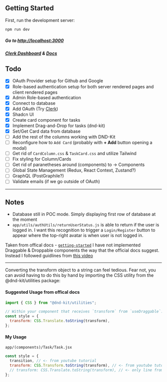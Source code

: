 ## Getting Started

First, run the development server:

```bash
npm run dev
```

##### Go to [http://localhost:3000](http://localhost:3000)

##### [Clerk Dashboard](https://dashboard.clerk.com/sign-in) & [Docs](https://clerk.com/docs)

## Todo

- [x] OAuth Provider setup for Github and Google
- [x] Role-based authentication setup for both server rendered pages and client rendered pages
- [x] Admin Role-based authentication
- [x] Connect to database
- [x] Add OAuth (Try [Clerk](https://clerk.com/))
- [x] Shadcn UI
- [x] Create card component for tasks
- [x] Implement Drag-and-Drop for tasks (dnd-kit)
- [x] Set/Get Card data from database
- [ ] Add the rest of the columns working with DND-Kit
- [ ] Reconfigure how to `Add Card` (probably with **+ Add** button opening a modal)
- [ ] Get rid of `CardColumn.css` & `TaskCard.css` and utilize Tailwind
- [ ] Fix styling for Column/Cards
- [ ] Get rid of paranetheses around (components) to -> Components
- [ ] Global State Management (Redux, React Context, Zustand?)
- [ ] GraphQL (PostGraphile?)
- [ ] Validate emails (if we go outside of OAuth)

---

## Notes

- Database still in POC mode. Simply displaying first row of database at the moment
- `app/utils/authUtils/returnUserStatus.js` is able to return if the user is logged in. I want this recognition to trigger a `Login/Register` button to appear where the top-right avatar is when user is not logged in.

Taken from offical docs - [`getting-started`](https://docs.dndkit.com/introduction/getting-started)
I have not implemented Draggable & Droppable components the way that the official docs suggest. Instead I followed guidlines from [this video](https://www.youtube.com/watch?v=dL5SOdgMbRY)

---

Converting the transform object to a string can feel tedious. Fear not, you can avoid having to do this by hand by importing the CSS utility from the @dnd-kit/utilities package:

#### Suggested Usage from offical docs

```jsx
import { CSS } from "@dnd-kit/utilities";

// Within your component that receives `transform` from `useDraggable`:
const style = {
  transform: CSS.Translate.toString(transform),
};
```

#### My Usage

`app/(components)/Task/Task.jsx`

```jsx
const style = {
  transition, // <- from youtube tutorial
  transform: CSS.Transform.toString(transform), // <- from youtube tutorial
  // transform: CSS.Translate.toString(transform), // <- only line from notes/official tips
};
```
